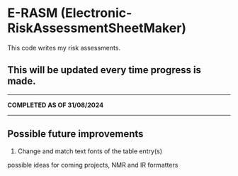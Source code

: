 # E-RASM (Electronic-RiskAssessmentSheetMaker)

This code writes my risk assessments.

## This will be updated every time progress is made.

-----
**COMPLETED AS OF 31/08/2024**

-----

## Possible future improvements
1. Change and match text fonts of the table entry(s)


possible ideas for coming projects, NMR and IR formatters